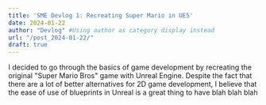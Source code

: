 ```yaml
---
title: 'SME Devlog 1: Recreating Super Mario in UE5'
date: 2024-01-22
author: "Devlog" #Using author as category display instead
url: "/post_2024-01-22/"
draft: true
---
```

I decided to go through the basics of game development by recreating the original "Super Mario Bros" game with Unreal Engine. Despite the fact that there are a lot of better alternatives for 2D game development, I believe that the ease of use of blueprints in Unreal is a great thing to have blah blah blah